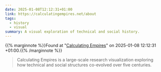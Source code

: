 ```yaml
---
date: 2025-01-08T12:12:31+01:00
link: https://calculatingempires.net/about
tags:
  - history
  - visual
summary: A visual exploration of technical and social history.
---
```

{{% marginnote %}}Found at "[Calculating Empires](https://web.archive.org/web/20250108121231/https://calculatingempires.net/about)" on 2025-01-08 12:12:31 +01:00.{{% /marginnote %}}

> Calculating Empires is a large-scale research visualization exploring how technical and social structures co-evolved over five centuries.